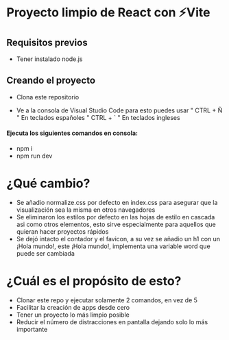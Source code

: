 # Proyecto limpio de React con ⚡Vite

## Requisitos previos

* Tener instalado node.js

## Creando el proyecto

* Clona este repositorio

* Ve a la consola de Visual Studio Code
para esto puedes usar " CTRL + Ñ " En teclados españoles " CTRL + ` " En teclados ingleses

#### Ejecuta los siguientes comandos en consola:

* npm i
* npm run dev

# ¿Qué cambio?

* Se añadio normalize.css por defecto en index.css para asegurar que la visualización sea la misma en otros navegadores
* Se eliminaron los estilos por defecto en las hojas de estilo en cascada asi como otros elementos, esto sirve especialmente para aquellos que quieran hacer proyectos rápidos
* Se dejó intacto el contador y el favicon, a su vez se añadio un h1 con un ¡Hola mundo!, este ¡Hola mundo!, implementa una variable word que puede ser cambiada

# ¿Cuál es el propósito de esto?

* Clonar este repo y ejecutar solamente 2 comandos, en vez de 5
* Facilitar la creación de apps desde cero
* Tener un proyecto lo más limpio posible
* Reducir el número de distracciones en pantalla dejando solo lo más importante

<br>
